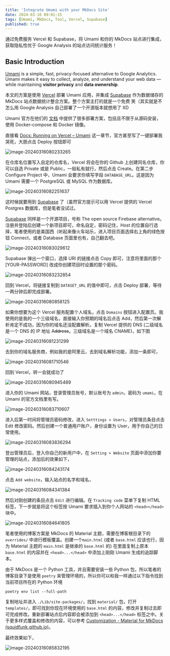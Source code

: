 ```yaml
---
title: 'Integrate Umami with your MkDocs Site'
date: 2024-03-16 09:01:15
tags: [Umami, MkDocs, Tool, Vercel, Supabase]
published: true
---
```


通过免费服务 Vercel 和 Supabase，将 Umami 和你的 MkDocs 站点进行集成，获取隐私性优于 Google Analysis 的站点访问统计服务！

<!--more-->

## Basic Introduction

[Umami](https://umami.is/) is a simple, fast, privacy-focused alternative to Google Analytics. Umami makes it easy to collect, analyze, and understand your web data — while maintaining **visitor privacy** and **data ownership**. 

本文的方案是使用 [Vercel](https://vercel.com/) 部署 Umami 应用，并集成 [Supabase](https://supabase.com) 作为数据储存的 MkDocs 站点数据统计整合方案。整个方案主打的就是一个免费 笑（其实就是不怎么用 Google Analysis 自己部署了一个开源版本就想用了 XD

Umami 官方在他们的 [文档](https://umami.is/docs) 中提供了很多部署方案，包括且不限于从源码安装，使用 Docker-compose 和 Docker 镜像。

直接看 [Docs: Running on Vercel – Umami](https://umami.is/docs/running-on-vercel) 这一章节，官方甚至写了一键部署我哭死，大胆点击 Deploy 按钮即可

![image-20240316080233265](https://raw.githubusercontent.com/Anxiu0101/PicgoImg/master/image-20240316080233265.png)

在仓库名位置写入自定的仓库名，Vercel 将会在你的 Github 上创建同名仓库，你可以自选 Private 或是 Public，一般私有就行，然后点击 Create。在第二步 Configure Project 中，Umami 会要求你填写字段 `DATABASE_URL`。这是因为 Umami 需要一个 PostgreSQL 或 MySQL 作为数据库。

![image-20240316082251637](https://raw.githubusercontent.com/Anxiu0101/PicgoImg/master/image-20240316082251637.png)

这时候就要用到 [Supabase](https://supabase.com/) 了（虽然官方提示可以用 Vercel 提供的 Vercel Postgres 数据库，但是笔者没试过。

[Supabase](https://github.com/supabase/supabase) 同样是一个开源项目，号称 The open source Firebase alternative。注册并登陆后创建一个新项目即可，命名自定，密码记住，Host 的位置自行选择，笔者使用的是美国西（听起来像火车站乐，进入项目页面选择右上角的绿色按钮 Connect，或者 Database 页面里也有，自己翻去吧。

![image-20240316083029612](https://raw.githubusercontent.com/Anxiu0101/PicgoImg/master/image-20240316083029612.png)

Supabase 弹出一个窗口，选择 URI 的链接点击 Copy 即可，注意将里面的那个 [YOUR-PASSWORD] 改成你创建项目时设置的那个密码。

![image-20240316083232854](https://raw.githubusercontent.com/Anxiu0101/PicgoImg/master/image-20240316083232854.png)

回到 Vercel，将链接复制到 `DATASET_URL` 的值中即可，点击 Deploy 部署，等待一两分钟后即完成部署。

![image-20240316080858125](https://raw.githubusercontent.com/Anxiu0101/PicgoImg/master/image-20240316080858125.png)

如果你想要为这个 Vercel 服务配置个人域名，点击 `Domains` 按钮进入配置页。我使用的是我的一个三级域名，直接输入你预期的域名后点击 Add，然后第一次解析肯定不成功，因为你的域名还没配置解析。复制 Vercel 提供的 DNS (二级域名是一个 DNS 的 IP 地址 A~~ddress~~，三级域名是一个域名 CNAME)，如下图

![image-20240316081231299](https://raw.githubusercontent.com/Anxiu0101/PicgoImg/master/image-20240316081231299.png)

去到你的域名服务商，例如我的是阿里云，去到域名解析功能，添加一条即可，

![image-20240316081710546](https://raw.githubusercontent.com/Anxiu0101/PicgoImg/master/image-20240316081710546.png)

回到 Vercel，转一会就成功了

![image-20240316080945489](https://raw.githubusercontent.com/Anxiu0101/PicgoImg/master/image-20240316080945489.png)

进入你的 Umami 网站，登录管理员账号，默认账号为 `admin`，密码为 `umami`，在 Umami 的官方文档里有写。

![image-20240316083710607](https://raw.githubusercontent.com/Anxiu0101/PicgoImg/master/image-20240316083710607.png)

进入后第一时间将管理员密码修改，进入 `Setttings > Users`，对管理员条目点击 Edit 修改密码。然后创建一个普通用户账户，身份设置为 User，用于你自己的日常使用。

![image-20240316083836294](https://raw.githubusercontent.com/Anxiu0101/PicgoImg/master/image-20240316083836294.png)

登出管理员后，登入你自己的新用户中，在 `Setting > Website` 页面中添加你要管理的站点，添加后的效果如下，

![image-20240316084243174](https://raw.githubusercontent.com/Anxiu0101/PicgoImg/master/image-20240316084243174.png)

点击 `Add website`，输入站点的名字和域名，

![image-20240316084341384](https://raw.githubusercontent.com/Anxiu0101/PicgoImg/master/image-20240316084341384.png)

然后对刚创建的条目点击 `Edit` 进行编辑。在 `Tracking code` 菜单下复制 HTML 标签，下一步就是将这个标签按 Umami 要求插入到你个人网站的 `<head></head>` 块中。

![image-20240316084641805](https://raw.githubusercontent.com/Anxiu0101/PicgoImg/master/image-20240316084641805.png)

笔者使用的博客方案是 MkDocs 的 Material 主题，需要在博客根目录下的 `overrides/` 中进行模板覆盖。创建一个`main.html` (或者 `base.html` 应该也行，因为 Material 主题的 `main.html` 是继承的 `base.html` 的) 在里面复制上原本 `base.html` 的内容并在 `<head>...</head>` 中添加上刚刚 Umami 生成的追踪脚本。

由于 MkDocs 是一个 Python 工具，并且需要安装一些 Python 包，所以笔者的博客目录下是使用 `poetry` 来管理环境的，所以你可以和我一样通过以下指令找到当前项目所在的 Python 环境

```shell
poetry env list --full-path
```

复制地址并进入 `./Lib/site-packages/`，找到 `material/` 包，打开 `templates/`，即可找到你现在环境使用的 `base.html` 的内容，修改并复制过去即可完成修改。重新部署站点后内容即会被添加到 `<head>...</head>` 标签之中。关于更多样式覆盖和修改的内容，可以参考 [Customization - Material for MkDocs (squidfunk.github.io)](https://squidfunk.github.io/mkdocs-material/customization/#overriding-partials)。

最终效果如下，

![image-20240316085832195](https://raw.githubusercontent.com/Anxiu0101/PicgoImg/master/image-20240316085832195.png)